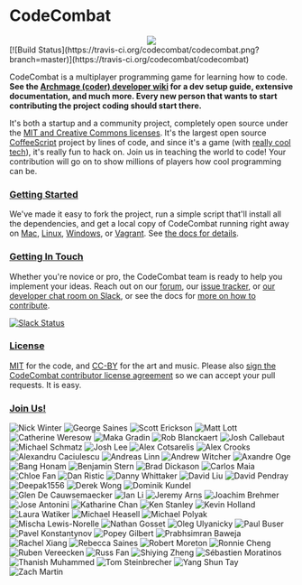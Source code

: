 # CodeCombat

<div style="text-align:center">
  <a href="http://codecombat.com/">
    <img src ="https://dl.dropboxusercontent.com/u/138899/GitHub%20Wikis/readme_00.png" />
  </a>
</div>
[![Build Status](https://travis-ci.org/codecombat/codecombat.png?branch=master)](https://travis-ci.org/codecombat/codecombat)

CodeCombat is a multiplayer programming game for learning how to code.
**See the [Archmage (coder) developer wiki](../../wiki/Archmage-Home) for a dev
setup guide, extensive documentation, and much more. Every new person that wants
to start contributing the project coding should start there.**

It's both a startup and a community project, completely open source under the
[MIT and Creative Commons licenses](http://codecombat.com/legal). It's the
largest open source [CoffeeScript](http://coffeescript.org/) project by lines of
code, and since it's a game (with [really cool tech](../../wiki/Third-party-software-and-services)),
it's really fun to hack on. Join us in teaching the world to code! Your
contribution will go on to show millions of players how cool programming can be.

### [Getting Started](../../wiki/Dev-Setup:-General-Information)

We've made it easy to fork the project, run a simple script that'll install all
the dependencies, and get a local copy of CodeCombat running right away on
[Mac](../../wiki/Dev-Setup:-Mac), [Linux](../../wiki/Dev-Setup:-Linux),
[Windows](../../wiki/Dev-Setup:-Windows), or [Vagrant](../../wiki/Dev-Setup:-Vagrant).
See [the docs for details](../../wiki/Dev-Setup:-General-Information).

### [Getting In Touch](../../wiki/Developer-organization)

Whether you're novice or pro, the CodeCombat team is ready to help you implement
your ideas. Reach out on our [forum](http://discourse.codecombat.com), our
[issue tracker](../../issues), or
[our developer chat room on Slack](https://coco-slack-invite.herokuapp.com/), or
see the docs for [more on how to contribute](../../wiki/Developer-organization).

[![Slack Status](https://coco-slack-invite.herokuapp.com/badge.svg)](https://coco-slack-invite.herokuapp.com/)

### [License](LICENSE)

[MIT](LICENSE) for the code, and [CC-BY](http://codecombat.com/legal) for the
art and music. Please also
[sign the CodeCombat contributor license agreement](http://codecombat.com/cla)
so we can accept your pull requests. It is easy.

### [Join Us!](http://blog.codecombat.com/why-you-should-open-source-your-startup)

![Nick Winter](http://codecombat.com/images/pages/about/nick_small.png "Nick Winter")
![George Saines](http://codecombat.com/images/pages/about/george_small.png "George Saines")
![Scott Erickson](http://codecombat.com/images/pages/about/scott_small.png "Scott Erickson")
![Matt Lott](http://codecombat.com/images/pages/about/matt_small.png "Matt Lott")
![Catherine Weresow](http://codecombat.com/images/pages/about/cat_small.png "Catherine Weresow")
![Maka Gradin](https://dl.dropboxusercontent.com/u/138899/GitHub%20Wikis/avatars/Maka%20Gradin/maka_gradin_100.png "Maka Gradin")
![Rob Blanckaert](https://dl.dropboxusercontent.com/u/138899/GitHub%20Wikis/avatars/Rob%20Blanckaert/rob_blanckaert_100.png "Rob Blanckaert")
![Josh Callebaut](https://dl.dropboxusercontent.com/u/138899/GitHub%20Wikis/avatars/Josh%20Callebaut/josh_callebaut_100.png "Josh Callebaut")
![Michael Schmatz](http://codecombat.com/images/pages/about/michael_small.png "Michael Schmatz")
![Josh Lee](http://codecombat.com/images/pages/about/josh_small.png "Josh Lee")
![Alex Cotsarelis](https://dl.dropboxusercontent.com/u/138899/GitHub%20Wikis/avatars/Alex%20Cotsarelis/alex_100.png "Alex Cotsarelis")
![Alex Crooks](https://dl.dropboxusercontent.com/u/138899/GitHub%20Wikis/avatars/Alex%20Crooks/alex_100.png "Alex Crooks")
![Alexandru Caciulescu](https://dl.dropboxusercontent.com/u/138899/GitHub%20Wikis/avatars/Alexandru%20Caciulescu/alexandru_100.png "Alexandru Caciulescu")
![Andreas Linn](https://dl.dropboxusercontent.com/u/138899/GitHub%20Wikis/avatars/Andreas%20Linn/andreas_100.png "Andreas Linn")
![Andrew Witcher](https://dl.dropboxusercontent.com/u/138899/GitHub%20Wikis/avatars/Andrew%20Witcher/andrew_100.png "Andrew Witcher")
![Axandre Oge](https://dl.dropboxusercontent.com/u/138899/GitHub%20Wikis/avatars/Axandre%20Oge/axandre_100.png "Axandre Oge")
![Bang Honam](https://dl.dropboxusercontent.com/u/138899/GitHub%20Wikis/avatars/Bang%20Honam/bang_100.png "Bang Honam")
![Benjamin Stern](https://dl.dropboxusercontent.com/u/138899/GitHub%20Wikis/avatars/Benjamin%20Stern/benjamin_100.png "Benjamin Stern")
![Brad Dickason](https://dl.dropboxusercontent.com/u/138899/GitHub%20Wikis/avatars/Brad%20Dickason/brad_100.png "Brad Dickason")
![Carlos Maia](https://dl.dropboxusercontent.com/u/138899/GitHub%20Wikis/avatars/Carlos%20Maia/carlos_maia_100.png "Carlos Maia")
![Chloe Fan](https://dl.dropboxusercontent.com/u/138899/GitHub%20Wikis/avatars/Chloe%20Fan/chloe_100.png "Chloe Fan")
![Dan Ristic](https://dl.dropboxusercontent.com/u/138899/GitHub%20Wikis/avatars/Dan%20Ristic/dan_100.png "Dan Ristic")
![Danny Whittaker](https://dl.dropboxusercontent.com/u/138899/GitHub%20Wikis/avatars/Danny%20Whittaker/danny_100.png "Danny Whittaker")
![David Liu](https://dl.dropboxusercontent.com/u/138899/GitHub%20Wikis/avatars/David%20Liu/david_liu_100.png "David Liu")
![David Pendray](https://dl.dropboxusercontent.com/u/138899/GitHub%20Wikis/avatars/David%20Pendray/david_100.png "David Pendray")
![Deepak1556](https://dl.dropboxusercontent.com/u/138899/GitHub%20Wikis/avatars/Deepak1556/deepak_100.png "Deepak1556")
![Derek Wong](https://dl.dropboxusercontent.com/u/138899/GitHub%20Wikis/avatars/Derek%20Wong/derek_100.png "Derek Wong")
![Dominik Kundel](https://dl.dropboxusercontent.com/u/138899/GitHub%20Wikis/avatars/Dominik%20Kundel/dominik_k_100.png "Dominik Kundel")
![Glen De Cauwsemaecker](https://dl.dropboxusercontent.com/u/138899/GitHub%20Wikis/avatars/Glen%20de%20Cauwsemaecker/glen_100.png "Glen De Cauwsemaecker")
![Ian Li](https://dl.dropboxusercontent.com/u/138899/GitHub%20Wikis/avatars/Ian%20Li/ian_100.png "Ian Li")
![Jeremy Arns](https://dl.dropboxusercontent.com/u/138899/GitHub%20Wikis/avatars/Jeremy%20Arns/jeremy_100.png "Jeremy Arns")
![Joachim Brehmer](https://dl.dropboxusercontent.com/u/138899/GitHub%20Wikis/avatars/Joachim%20Brehmer/joachim_100.png "Joachim Brehmer")
![Jose Antonini](https://dl.dropboxusercontent.com/u/138899/GitHub%20Wikis/avatars/Jose%20Antonini/jose_antonini_100.png "Jose Antonini")
![Katharine Chan](https://dl.dropboxusercontent.com/u/138899/GitHub%20Wikis/avatars/Katharine%20Chan/katharine_100.png "Katharine Chan")
![Ken Stanley](https://dl.dropboxusercontent.com/u/138899/GitHub%20Wikis/avatars/Ken%20Stanley/ken_100.png "Ken Stanley")
![Kevin Holland](https://dl.dropboxusercontent.com/u/138899/GitHub%20Wikis/avatars/Kevin%20Holland/kevin_100.png "Kevin Holland")
![Laura Watiker](https://dl.dropboxusercontent.com/u/138899/GitHub%20Wikis/avatars/Laura%20Watiker/laura_100.png "Laura Watiker")
![Michael Heasell](https://dl.dropboxusercontent.com/u/138899/GitHub%20Wikis/avatars/Michael%20Heasell/michael_100.png "Michael Heasell")
![Michael Polyak](https://dl.dropboxusercontent.com/u/138899/GitHub%20Wikis/avatars/Michael%20Polyak/michael_100.png "Michael Polyak")
![Mischa Lewis-Norelle](https://dl.dropboxusercontent.com/u/138899/GitHub%20Wikis/avatars/Mischa%20Lewis-Norelle/mischa_100.png "Mischa Lewis-Norelle")
![Nathan Gosset](https://dl.dropboxusercontent.com/u/138899/GitHub%20Wikis/avatars/Nathan%20Gosset/nathan_100.png "Nathan Gosset")
![Oleg Ulyanicky](https://dl.dropboxusercontent.com/u/138899/GitHub%20Wikis/avatars/Oleg%20Ulyanickiy/oleg_100.png "Oleg Ulyanicky")
![Paul Buser](https://dl.dropboxusercontent.com/u/138899/GitHub%20Wikis/avatars/Paul%20Buser/paul_100.png "Paul Buser")
![Pavel Konstantynov](https://dl.dropboxusercontent.com/u/138899/GitHub%20Wikis/avatars/Pavel%20Konstantinov/pavel_100.png "Pavel Konstantynov")
![Popey Gilbert](https://dl.dropboxusercontent.com/u/138899/GitHub%20Wikis/avatars/Popey%20Gilbert/popey_100.png "Popey Gilbert")
![Prabhsimran Baweja](https://dl.dropboxusercontent.com/u/138899/GitHub%20Wikis/avatars/Prabhsimran%20Baweja/prabhsimran_100.png "Prabhsimran Baweja")
![Rachel Xiang](https://dl.dropboxusercontent.com/u/138899/GitHub%20Wikis/avatars/Rachel%20Xiang/rachel_100.png "Rachel Xiang")
![Rebecca Saines](https://dl.dropboxusercontent.com/u/138899/GitHub%20Wikis/avatars/Rebecca%20Saines/rebecca_100.png "Rebecca Saines")
![Robert Moreton](https://dl.dropboxusercontent.com/u/138899/GitHub%20Wikis/avatars/Robert%20Moreton/robert_100.png "Robert Moreton")
![Ronnie Cheng](https://dl.dropboxusercontent.com/u/138899/GitHub%20Wikis/avatars/Ronnie%20Cheng/ronnie_100.png "Ronnie Cheng")
![Ruben Vereecken](https://dl.dropboxusercontent.com/u/138899/GitHub%20Wikis/avatars/Ruben%20Vereecken/ruben_100.png "Ruben Vereecken")
![Russ Fan](https://dl.dropboxusercontent.com/u/138899/GitHub%20Wikis/avatars/Russ%20Fan/russ_100.png "Russ Fan")
![Shiying Zheng](https://dl.dropboxusercontent.com/u/138899/GitHub%20Wikis/avatars/Shying%20Zheng/shiyeng_100.png "Shiying Zheng")
![Sébastien Moratinos](https://dl.dropboxusercontent.com/u/138899/GitHub%20Wikis/avatars/Tom%20Steinbrecher/tom_100.png "Sébastien Moratinos")
![Thanish Muhammed](https://dl.dropboxusercontent.com/u/138899/GitHub%20Wikis/avatars/Thanish%20Muhammed/thanish_100.png "Thanish Muhammed")
![Tom Steinbrecher](https://dl.dropboxusercontent.com/u/138899/GitHub%20Wikis/avatars/Tom%20Steinbrecher/tom_100.png "Tom Steinbrecher")
![Yang Shun Tay](https://dl.dropboxusercontent.com/u/138899/GitHub%20Wikis/avatars/Yang%20Shun%20Tay/yang_shun_tay_100.png "Yang Shun Tay")
![Zach Martin](https://dl.dropboxusercontent.com/u/138899/GitHub%20Wikis/avatars/Zach%20Martin/zack_100.png "Zach Martin")
